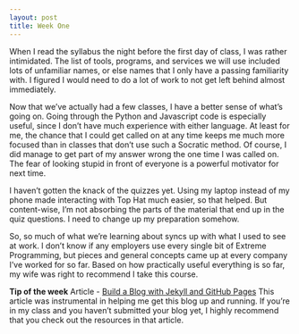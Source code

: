 ```yaml
---
layout: post
title: Week One
---
```


When I read the syllabus the night before the first day of class, I was rather intimidated. The list of tools, programs, and services we will use included lots of unfamiliar names, or else names that I only have a passing familiarity with. I figured I would need to do a lot of work to not get left behind almost immediately. 

Now that we’ve actually had a few classes, I have a better sense of what’s going on. Going through the Python and Javascript code is especially useful, since I don’t have much experience with either language. At least for me, the chance that I could get called on at any time keeps me much more focused than in classes that don’t use such a Socratic method. Of course, I did manage to get part of my answer wrong the one time I was called on. The fear of looking stupid in front of everyone is a powerful motivator for next time.

I haven’t gotten the knack of the quizzes yet. Using my laptop instead of my phone made interacting with Top Hat much easier, so that helped. But content-wise, I’m not absorbing the parts of the material that end up in the quiz questions. I need to change up my preparation somehow.

So, so much of what we’re learning about syncs up with what I used to see at work. I don’t know if any employers use every single bit of Extreme Programming, but pieces and general concepts came up at every company I’ve worked for so far. Based on how practically useful everything is so far, my wife was right to recommend I take this course.

**Tip of the week**
Article - [Build a Blog with Jekyll and GitHub Pages](http://www.smashingmagazine.com/2014/08/01/build-blog-jekyll-github-pages/)
This article was instrumental in helping me get this blog up and running. If you’re in my class and you haven’t submitted your blog yet, I highly recommend that you check out the resources in that article.

